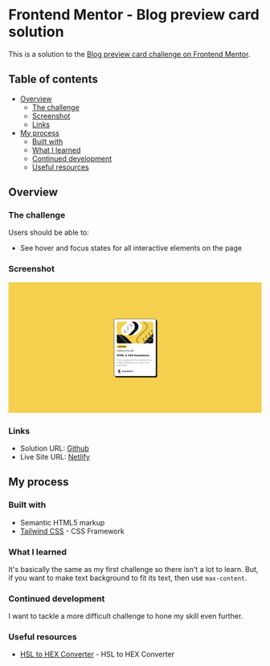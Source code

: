 # Frontend Mentor - Blog preview card solution

This is a solution to the [Blog preview card challenge on Frontend Mentor](https://www.frontendmentor.io/challenges/blog-preview-card-ckPaj01IcS).

## Table of contents

- [Overview](#overview)
  - [The challenge](#the-challenge)
  - [Screenshot](#screenshot)
  - [Links](#links)
- [My process](#my-process)
  - [Built with](#built-with)
  - [What I learned](#what-i-learned)
  - [Continued development](#continued-development)
  - [Useful resources](#useful-resources)


## Overview

### The challenge

Users should be able to:

- See hover and focus states for all interactive elements on the page

### Screenshot

![](./screenshot.png)

### Links

- Solution URL: [Github](https://github.com/Nipaaaa1/blog-preview-card)
- Live Site URL: [Netlify](https://classy-profiterole-a23e84.netlify.app/)

## My process

### Built with

- Semantic HTML5 markup
- [Tailwind CSS](https://tailwindcss.com) - CSS Framework

### What I learned

It's basically the same as my first challenge so there isn't a lot to learn. But, if you want to make text background to fit its text, then use `max-content`.
### Continued development

I want to tackle a more difficult challenge to hone my skill even further.

### Useful resources

- [HSL to HEX Converter](https://htmlcolors.com/hsl-to-hex) - HSL to HEX Converter